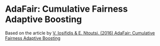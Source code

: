 # AdaFair: Cumulative Fairness Adaptive Boosting

Based on the article by [V. Iosifidis & E. Ntoutsi. (2016) AdaFair: Cumulative Fairness Adaptive Boosting](https://arxiv.org/pdf/1909.08982.pdf)
